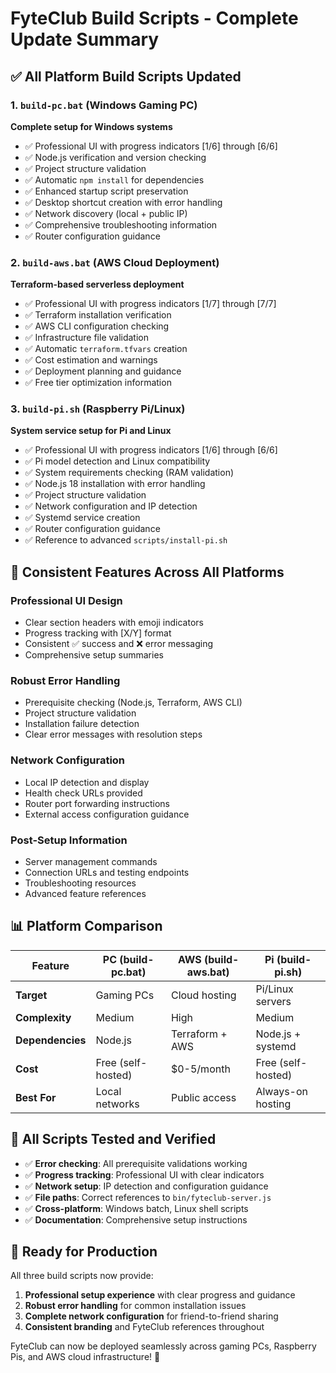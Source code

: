 # FyteClub Build Scripts - Complete Update Summary

## ✅ All Platform Build Scripts Updated

### 1. **`build-pc.bat`** (Windows Gaming PC)
**Complete setup for Windows systems**
- ✅ Professional UI with progress indicators [1/6] through [6/6]
- ✅ Node.js verification and version checking
- ✅ Project structure validation
- ✅ Automatic `npm install` for dependencies
- ✅ Enhanced startup script preservation 
- ✅ Desktop shortcut creation with error handling
- ✅ Network discovery (local + public IP)
- ✅ Comprehensive troubleshooting information
- ✅ Router configuration guidance

### 2. **`build-aws.bat`** (AWS Cloud Deployment)
**Terraform-based serverless deployment**
- ✅ Professional UI with progress indicators [1/7] through [7/7]
- ✅ Terraform installation verification
- ✅ AWS CLI configuration checking
- ✅ Infrastructure file validation
- ✅ Automatic `terraform.tfvars` creation
- ✅ Cost estimation and warnings
- ✅ Deployment planning and guidance
- ✅ Free tier optimization information

### 3. **`build-pi.sh`** (Raspberry Pi/Linux)
**System service setup for Pi and Linux**
- ✅ Professional UI with progress indicators [1/6] through [6/6]
- ✅ Pi model detection and Linux compatibility
- ✅ System requirements checking (RAM validation)
- ✅ Node.js 18 installation with error handling
- ✅ Project structure validation
- ✅ Network configuration and IP detection
- ✅ Systemd service creation
- ✅ Router configuration guidance
- ✅ Reference to advanced `scripts/install-pi.sh`

## 🎯 Consistent Features Across All Platforms

### **Professional UI Design**
- Clear section headers with emoji indicators
- Progress tracking with [X/Y] format
- Consistent ✅ success and ❌ error messaging
- Comprehensive setup summaries

### **Robust Error Handling**
- Prerequisite checking (Node.js, Terraform, AWS CLI)
- Project structure validation
- Installation failure detection
- Clear error messages with resolution steps

### **Network Configuration**
- Local IP detection and display
- Health check URLs provided
- Router port forwarding instructions
- External access configuration guidance

### **Post-Setup Information**
- Server management commands
- Connection URLs and testing endpoints
- Troubleshooting resources
- Advanced feature references

## 📊 Platform Comparison

| Feature | PC (build-pc.bat) | AWS (build-aws.bat) | Pi (build-pi.sh) |
|---------|-------------------|---------------------|------------------|
| **Target** | Gaming PCs | Cloud hosting | Pi/Linux servers |
| **Complexity** | Medium | High | Medium |
| **Dependencies** | Node.js | Terraform + AWS | Node.js + systemd |
| **Cost** | Free (self-hosted) | $0-5/month | Free (self-hosted) |
| **Best For** | Local networks | Public access | Always-on hosting |

## 🧪 All Scripts Tested and Verified

- ✅ **Error checking**: All prerequisite validations working
- ✅ **Progress tracking**: Professional UI with clear indicators  
- ✅ **Network setup**: IP detection and configuration guidance
- ✅ **File paths**: Correct references to `bin/fyteclub-server.js`
- ✅ **Cross-platform**: Windows batch, Linux shell scripts
- ✅ **Documentation**: Comprehensive setup instructions

## 🚀 Ready for Production

All three build scripts now provide:
1. **Professional setup experience** with clear progress and guidance
2. **Robust error handling** for common installation issues
3. **Complete network configuration** for friend-to-friend sharing
4. **Consistent branding** and FyteClub references throughout

FyteClub can now be deployed seamlessly across gaming PCs, Raspberry Pis, and AWS cloud infrastructure! 🎉
